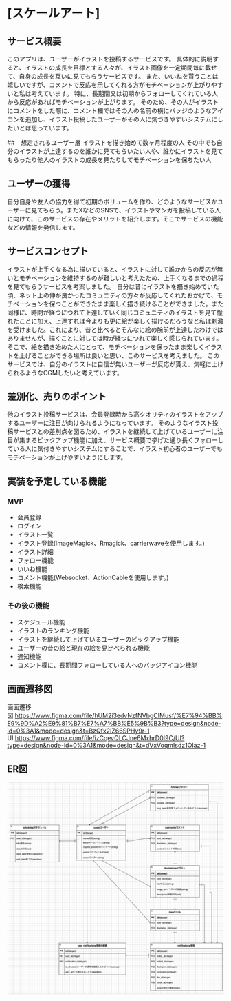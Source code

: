 # [スケールアート]

## サービス概要
このアプリは、ユーザーがイラストを投稿するサービスです。
具体的に説明すると、イラストの成長を目標とする人々が、イラスト画像を一定期間毎に載せて、自身の成長を互いに見てもらうサービスです。
また、いいねを貰うことは嬉しいですが、コメントで反応を示してくれる方がモチベーションが上がりやすいと私は考えています。
特に、長期間又は初期からフォローしてくれている人から反応があればモチベーションが上がります。
そのため、その人がイラストにコメントをした際に、コメント欄ではその人の名前の横にバッジのようなアイコンを追加し、イラスト投稿したユーザーがその人に気づきやすいシステムにしたいとは思っています。

##　想定されるユーザー層
イラストを描き始めて数ヶ月程度の人
その中でも自分のイラストが上達するのを誰かに見てもらいたい人や、誰かにイラストを見てもらったり他人のイラストの成長を見たりしてモチベーションを保ちたい人

## ユーザーの獲得
自分自身や友人の協力を得て初期のボリュームを作り、どのようなサービスかユーザーに見てもらう。またXなどのSNSで、イラストやマンガを投稿している人に向けて、このサービスの存在やメリットを紹介します。そこでサービスの機能などの情報を発信します。

## サービスコンセプト
イラストが上手くなる為に描いていると、イラストに対して誰かからの反応が無いとモチベーションを維持するのが難しいと考えたため、上手くなるまでの過程を見てもらうサービスを考案しました。
自分は昔にイラストを描き始めていた頃、ネット上の仲が良かったコミュニティの方々が反応してくれたおかげで、モチベーションを保つことができたまま楽しく描き続けることができました。また同様に、時間が経つにつれて上達していく同じコミュニティのイラストを見て憧れたことに加え、上達すれば今よりも更に絵が楽しく描けるだろうなと私は刺激を受けました。これにより、昔と比べるとそんなに絵の腕前が上達したわけではありませんが、描くことに対しては時が経つにつれて楽しく感じられています。
そこで、絵を描き始めた人にとって、モチベーションを保ったまま楽しくイラストを上げることができる場所は良いと思い、このサービスを考えました。
このサービスでは、自分のイラストに自信が無いユーザーが反応が貰え、気軽に上げられるようなCGMしたいと考えています。

## 差別化、売りのポイント
他のイラスト投稿サービスは、会員登録時から高クオリティのイラストをアップするユーザーに注目が向けられるようになっています。
そのようなイラスト投稿サービスとの差別点を図るため、イラストを継続して上げているユーザーに注目が集まるピックアップ機能に加え、サービス概要で挙げた通り長くフォローしている人に気付きやすいシステムにすることで、イラスト初心者のユーザーでもモチベーションが上げやすいようにします。

## 実装を予定している機能
### MVP
* 会員登録
* ログイン
* イラスト一覧
* イラスト登録(ImageMagick、Rmagick、carrierwaveを使用します。)
* イラスト詳細
* フォロー機能
* いいね機能
* コメント機能(Websocket、ActionCableを使用します。)
* 検索機能

### その後の機能
* スケジュール機能
* イラストのランキング機能
* イラストを継続して上げているユーザーのピックアップ機能
* ユーザーの昔の絵と現在の絵を見比べられる機能
* 通知機能
* コメント欄に、長期間フォローしている人へのバッジアイコン機能

## 画面遷移図
画面遷移図:https://www.figma.com/file/hUM2i3edvNzfNVbgCIMusf/%E7%94%BB%E9%9D%A2%E9%81%B7%E7%A7%BB%E5%9B%B3?type=design&node-id=0%3A1&mode=design&t=BzQfx2IZ66SPHy9r-1
UI:https://www.figma.com/file/izCqevQLCJne6MxhrD0I9C/UI?type=design&node-id=0%3A1&mode=design&t=dVxVoqmIsdz1OIaz-1

## ER図
![Alt text](image-4.png)